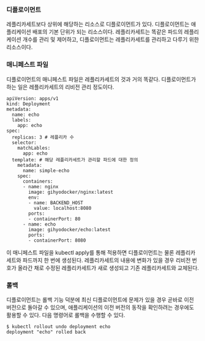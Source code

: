 ### 디플로이먼트
레플리카세트보다 상위에 해당하는 리소스로 디플로이먼트가 있다. 디플로이먼트는 애플리케이션 배포의 기본 단위가 되는 리소스이다.
레플리카세트는 똑같은 파드의 레플리케이션 개수를 관리 및 제어하고, 디플로이먼트는 레플리카세트를 관리하고 다루기 위한 리소스이다.

### 매니페스트 파일
디플로이먼트의 매니페스트 파일은 레플리카세트의 것과 거의 똑같다. 디플로이먼트가 하는 일은 레플리카세트의 리비전 관리 정도이다.
```
apiVersion: apps/v1
kind: Deployment
metadata:
  name: echo
  labels:
    app: echo
spec:
  replicas: 3 # 레플리카 수
  selector:
    matchLables:
      app: echo
  template: # 해당 레플리카세트가 관리할 파드에 대한 정의
    metadata:
      name: simple-echo
    spec:
      containers:
      - name: nginx
        image: gihyodocker/nginx:latest
        env:
        - name: BACKEND_HOST
          value: localhost:8080
        ports:
        - containerPort: 80
      - name: echo
        image: gihyodocker/echo:latest
        ports:
        - containerPort: 8080
```

이 매니페스트 파일을 kubectl apply를 통해 적용하면 디플로이먼트는 물론 레플리카세트와 파드까지 한 번에 생성된다. 레플리카세트의 내용에 변화가 있을 경우 
리비전 번호가 올라간 채로 수정된 레플리카세트가 새로 생성되고 기존 레플리카세트와 교체된다.

### 롤백
디플로이먼트는 롤백 기능 덕분에 최신 디플로이먼트에 문제가 있을 경우 곧바로 이전 버전으로 돌아갈 수 있으며, 애플리케이션의 이전 버전의 동작을
확인하려는 경우에도 활용할 수 있다. 다음 명령어로 롤백을 수행할 수 있다.
```
$ kubectl rollout undo deployment echo
deployment "echo" rolled back
```
